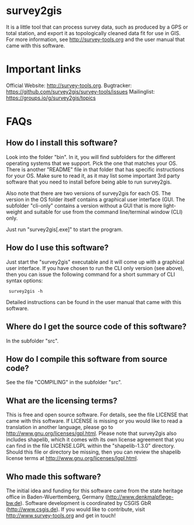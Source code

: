 # survey2gis

It is a little tool that can process survey data, such
as produced by a GPS or total station, and export it as topologically
cleaned data fit for use in GIS. For more information, see
http://survey-tools.org and the user manual that came with
this software.

# Important links

Official Website: http://survey-tools.org.
Bugtracker: https://github.com/survey2gis/survey-tools/issues
Mailinglist: https://groups.io/g/survey2gis/topics

# FAQs

## How do I install this software?

Look into the folder "bin". In it, you will find subfolders
for the different operating systems that we support. Pick the
one that matches your OS. There is another "README" file in
that folder that has specific instructions for your OS.
Make sure to read it, as it may list some important 3rd
party software that you need to install before being able
to run survey2gis.

Also note that there are two versions of survey2gis for each OS.
The version in the OS folder itself contains a graphical user
interface (GUI. The subfolder "cli-only" contains a version
without a GUI that is more light-weight and suitable for use
from the command line/terminal window (CLI) only.

Just run "survey2gis[.exe]" to start the program.


## How do I use this software?

Just start the "survey2gis" executable and it will come up with a
graphical user interface. If you have chosen to run the CLI only
version (see above), then you can issue the following command
for a short summary of CLI syntax options:

```
 survey2gis -h
```

Detailed instructions can be found in the user manual that came with
this software.


## Where do I get the source code of this software?

In the subfolder "src".

## How do I compile this software from source code?

See the file "COMPILING" in the subfolder "src".


## What are the licensing terms?

This is free and open source software. For details, see the file
LICENSE that came with this software. If LICENSE is missing or
you would like to read a translation in another language, please
go to http://www.gnu.org/licenses/gpl.html.
Please note that survey2gis also includes shapelib, which it comes
with its own license agreement that you can find in the file
LICENSE.LGPL within the "shapelib-1.3.0" directory. Should
this file or directory be missing, then you can review the shapelib
license terms at http://www.gnu.org/licenses/lgpl.html.


## Who made this software?

The initial idea and funding for this software came from the
state heritage office in Baden-Wuerttemberg, Germany
(http://www.denkmalpflege-bw.de). Software development is
coordinated by CSGIS GbR (http://www.csgis.de). If you would
like to contribute, visit http://www.survey-tools.org and get
in touch!



